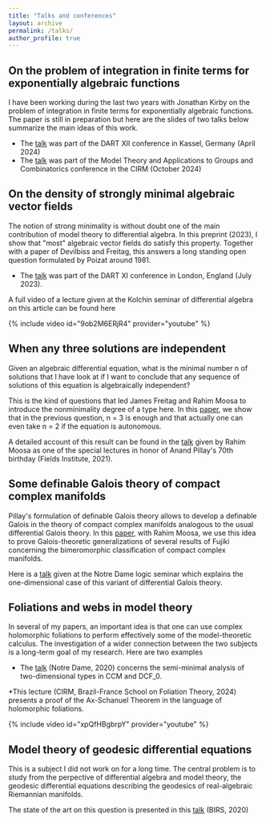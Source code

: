```yaml
---
title: "Talks and conferences"
layout: archive
permalink: /talks/
author_profile: true
---
```



## On the problem of integration in finite terms for exponentially algebraic functions

I have been working during the last two years with Jonathan Kirby on the problem of integration in finite terms for exponentially algebraic functions. The paper is still in preparation but here are the slides of two talks below summarize the main ideas of this work. 

* The [talk]( /assets/pdf/DART2023.pdf) was part of the DART XII conference in Kassel, Germany (April 2024)
* The [talk]( /assets/pdf/CIRM2024.pdf)  was part of the Model Theory and Applications to Groups and Combinatorics conference in the CIRM (October 2024)



## On the density of strongly minimal algebraic vector fields

The notion of strong minimality is without doubt one of the main contribution of model theory to differential algebra. In this preprint (2023), I show that "most" algebraic vector fields do satisfy this property. Together with a paper of Devilbiss and Freitag, this answers a long standing open question formulated by Poizat around 1981.

* The [talk]( /assets/pdf/DART2022.pdf) was part of the DART XI conference in London, England (July 2023).

A full video of a lecture given at the Kolchin seminar of differential algebra on this article  can be found here

{% include video id="9ob2M6ERjR4" provider="youtube" %}



## When any three solutions are independent

Given an algebraic differential equation, what is the minimal number n of solutions that I have look at if I want to conclude that any sequence of solutions of this equation is algebraically independent?

This is the kind of questions that led James Freitag and Rahim Moosa to introduce the nonminimality degree of a type here. In this [paper](https://arxiv.org/abs/2110.08123), we show that in the previous question, n = 3 is enough and that actually one can even take n = 2 if the equation is autonomous.


A detailed account of this result can be found in the [talk](http://www.fields.utoronto.ca/talks/When-any-three-solutions-are-independent) given by Rahim Moosa as one of the special lectures in honor of Anand Pillay's 70th birthday (Fields Institute, 2021).

## Some definable Galois theory of compact complex manifolds

Pillay's formulation of definable Galois theory allows to develop a definable Galois in the theory of compact complex manifolds analogous to the usual differential Galois theory. In this [paper](https://arxiv.org/abs/2207.07515), with Rahim Moosa, we use this idea to prove Galois-theoretic generalizations of several results of Fujiki concerning the bimeromorphic classification of compact complex manifolds.

Here is a [talk]( /assets/pdf/ND3.pdf) given at the Notre Dame logic seminar which explains the one-dimensional case of this variant of differential Galois theory.  


## Foliations and webs in model theory

In several of my papers, an important idea is that one can use complex holomorphic foliations to perform effectively some of the model-theoretic calculus. The investigation of a wider connection between the two subjects is a long-term goal of my research. Here are two examples

* The [talk]( /assets/pdf/ND2.pdf) (Notre Dame, 2020) concerns the semi-minimal analysis of two-dimensional types in CCM and DCF_0.

*This lecture (CIRM, Brazil-France School on Foliation Theory, 2024) presents a proof of the Ax-Schanuel Theorem in the language of holomorphic foliations.


{% include video id="xpQfHBgbrpY" provider="youtube" %}



## Model theory of geodesic differential equations

This is a subject I did not work on for a long time. The central problem is to study from the perpective of differential algebra and model theory, the geodesic differential equations describing the geodesics of real-algebraic Riemannian manifolds. 

The state of the art on this question is presented in this [talk]( /assets/pdf/BIRS2020.pdf) (BIRS, 2020)